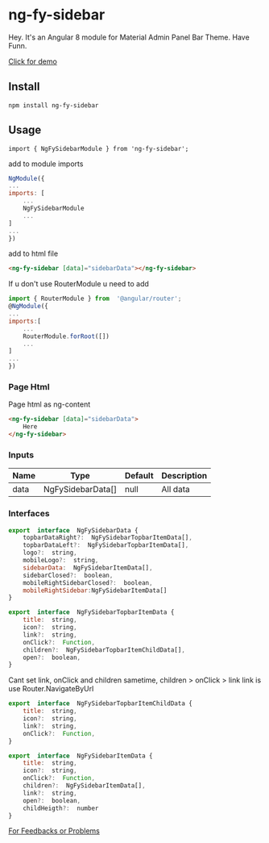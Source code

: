 
  

# ng-fy-sidebar

  

Hey. 
It's an Angular 8 module for Material Admin Panel Bar Theme.
Have Funn.

[Click for demo](https://fyrok1.github.io/NgFySidebar/)

  
## Install

`npm install ng-fy-sidebar`

  

## Usage

  


`import { NgFySidebarModule } from 'ng-fy-sidebar';`

  

add to module imports

```javascript
NgModule({
...
imports: [
	...
	NgFySidebarModule
	...
]
...
})
```

add to html file

```html
<ng-fy-sidebar [data]="sidebarData"></ng-fy-sidebar>
```

  

If u don't use RouterModule u need to add

```javascript
import { RouterModule } from  '@angular/router';
@NgModule({
...
imports:[
	...
	RouterModule.forRoot([])
	...
]
...
})
```
### Page Html
Page html as ng-content
```html
<ng-fy-sidebar [data]="sidebarData">
	Here
</ng-fy-sidebar>
```
  

### Inputs

  

| Name | Type |Default|Description|
|--|--|--|--|
| data| NgFySidebarData[] | null |All data|

### Interfaces
```javascript
export  interface  NgFySidebarData {
	topbarDataRight?:  NgFySidebarTopbarItemData[],
	topbarDataLeft?:  NgFySidebarTopbarItemData[],
	logo?:  string,
	mobileLogo?:  string,
	sidebarData:  NgFySidebarItemData[],
	sidebarClosed?:  boolean,
	mobileRightSidebarClosed?:  boolean,
	mobileRightSidebar:NgFySidebarItemData[]
}

export  interface  NgFySidebarTopbarItemData {
	title:  string,
	icon?:  string,
	link?:  string,
	onClick?:  Function,
	children?:  NgFySidebarTopbarItemChildData[],
	open?:  boolean,
}
```
Cant set link, onClick and children sametime,
children > onClick > link
link is use Router.NavigateByUrl
```javascript
export  interface  NgFySidebarTopbarItemChildData {
	title:  string,
	icon?:  string,
	link?:  string,
	onClick?:  Function,
}

export  interface  NgFySidebarItemData {
	title:  string,
	icon?:  string,
	onClick?:  Function,
	children?:  NgFySidebarItemData[],
	link?:  string,
	open?:  boolean,
	childHeigth?:  number
}
```

[For Feedbacks or Problems](mailto:tahsincesur1@gmail.com)